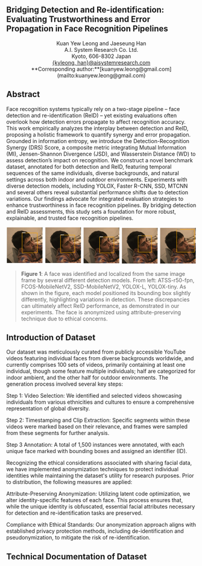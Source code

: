 ## Bridging Detection and Re-identification: Evaluating Trustworthiness and Error Propagation in Face Recognition Pipelines

<div align="center">
Kuan Yew Leong and Jaeseung Han<br>  
A.I. System Research Co. Ltd.<br>  
Kyoto, 606-8302 Japan<br>  
<a href="mailto:{kyleong, han}@aisystemresearch.com">{kyleong, han}@aisystemresearch.com</a><br>
**Corresponding author:**[kuanyew.leong@gmail.com](mailto:kuanyew.leong@gmail.com)
</div>

## Abstract
Face recognition systems typically rely on a two-stage pipeline – face detection and re-identification (ReID) – yet existing evaluations often overlook how detection errors propagate to affect recognition accuracy. This work empirically analyzes the interplay between detection and ReID, proposing a holistic framework to quantify synergy and error propagation. Grounded in information entropy, we introduce the Detection-Recognition Synergy (DRS) Score, a composite metric integrating Mutual Information (MI), Jensen-Shannon Divergence (JSD), and Wasserstein Distance (WD) to assess detection’s impact on recognition. We construct a novel benchmark dataset, annotated for both detection and ReID, featuring temporal sequences of the same individuals, diverse backgrounds, and natural settings across both indoor and outdoor environments. Experiments with diverse detection models, including YOLOX, Faster R-CNN, SSD, MTCNN and several others reveal substantial performance shifts due to detection variations. Our findings advocate for integrated evaluation strategies to enhance trustworthiness in face recognition pipelines. By bridging detection and ReID assessments, this study sets a foundation for more robust, explainable, and trusted face recognition pipelines.

![Figure 1](/page_media/figure1.png)
> **Figure 1**: A face was identified and localized from the same image frame by several different detection models. From left: ATSS-r50-fpn, FCOS-MobileNetV2, SSD-MobileNetV2, YOLOX-L, YOLOX-tiny. As shown in the figure, each model positioned its bounding box slightly differently, highlighting variations in detection. These discrepancies can ultimately affect ReID performance, as demonstrated in our experiments. The face is anonymized using attribute-preserving technique due to ethical concerns.

## Introduction of Dataset
Our dataset was meticulously curated from publicly accessible YouTube videos featuring individual faces from diverse backgrounds worldwide, and currently comprises 100 sets of videos, primarily containing at least one individual, though some feature multiple individuals; half are categorized for indoor ambient, and the other half for outdoor environments. The generation process involved several key steps:

Step 1:
Video Selection: We identified and selected videos showcasing individuals from various ethnicities and cultures to ensure a comprehensive representation of global diversity.

Step 2:
Timestamping and Clip Extraction: Specific segments within these videos were marked based on their relevance, and frames were sampled from these segments for further analysis.

Step 3
Annotation: A total of 1,500 instances were annotated, with each unique face marked with bounding boxes and assigned an identifier (ID). 

Recognizing the ethical considerations associated with sharing facial data, we have implemented anonymization techniques to protect individual identities while maintaining the dataset's utility for research purposes. Prior to distribution, the following measures are applied:

Attribute-Preserving Anonymization: Utilizing latent code optimization, we alter identity-specific features of each face. This process ensures that, while the unique identity is obfuscated, essential facial attributes necessary for detection and re-identification tasks are preserved.

Compliance with Ethical Standards: Our anonymization approach aligns with established privacy protection methods, including de-identification and pseudonymization, to mitigate the risk of re-identification.


## Technical Documentation of Dataset


